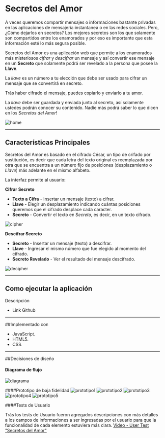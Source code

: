 # Secretos del Amor
A veces queremos compartir mensajes o informaciones bastante privadas en las aplicaciones de mensajería instantanea o en las redes sociales. Pero, ¿Cómo dejarlos en secretos? Los mejores secretos son los que solamente son compartidos entre los enamorados y por eso es importante que esta información esté lo más segura posible.

Secretos del Amor es una aplicación web que permite a los enamorados más misteriosos *cifrar* y *descifrar* un mensaje y así convertir ese mensaje en un **Secreto** que solamente podrá ser revelado a la persona que posee la **Llave**. 

La *llave* es un número a tu elección que debe ser usado para cifrar un mensaje que se convertirá en secreto.

Trás haber cifrado el mensaje, puedes copiarlo y enviarlo a tu amor.

 La *llave* debe ser guardada y enviada junto al secreto, así solamente ustedes podrán conocer su contenido. Nadie más podrá saber lo que dicen en los *Secretos del Amor*!

![home](img/home.jpg)
***
## Características Principales

Secretos del Amor es basado en el cifrado César, un tipo de crifado por sustitución, es decir que cada letra del texto original es reemplazada por otra que se encuentra a un número fijo de posiciones (desplazamiento o *Llave*) más adelante en el mismo alfabeto.

La interfaz permite al usuario:

**Cifrar Secreto**
- **Texto a Cifra** - Insertar un mensaje (texto) a cifrar.
- **Llave** - Elegir un desplazamiento indicando cuántas posiciones queremos que el cifrado desplace cada caracter.
- **Secreto** - Convertir el texto en *Secreto*, es decir, en un texto cifrado.

![cipher](img/cipher.jpg)

**Descifrar Secreto**
- **Secreto** - Insertar un mensaje (texto) a descifrar.
- **Llave** - Ingresar el mismo número que fue elegido al momento del cifrado.
- **Secreto Revelado** - Ver el resultado del mensaje descifrado.

![decipher](img/decipher.jpg)
***
## Como ejecutar la aplicación

Descripción
- Link Github
***
##Implementado con

- JavaScript.
- HTML5.
- CSS.
***
##Decisiones de diseño
#### Diagrama de flujo
![diagrama](img/diagrama.jpg)

####Prototipo de baja fidelidad
![prototipo1](img/prototipo1.jpg)
![prototipo2](img/prototipo2.jpg)
![prototipo3](img/prototipo3.jpg)
![prototipo4](img/prototipo4.jpg)
![prototipo5](img/prototipo5.jpg)

####Tests de Usuario

Trás los tests de Usuario fueron agregados descripciones con más detalles a los campos de informaciones a ser ingresadas por el usuario para que la funcionalidad de cada elemento estuviera más clara.
[Video - User Test "Secretos del Amor"](https://www.youtube.com/watch?v=uJHNdyivZ68&feature=youtu.be)
